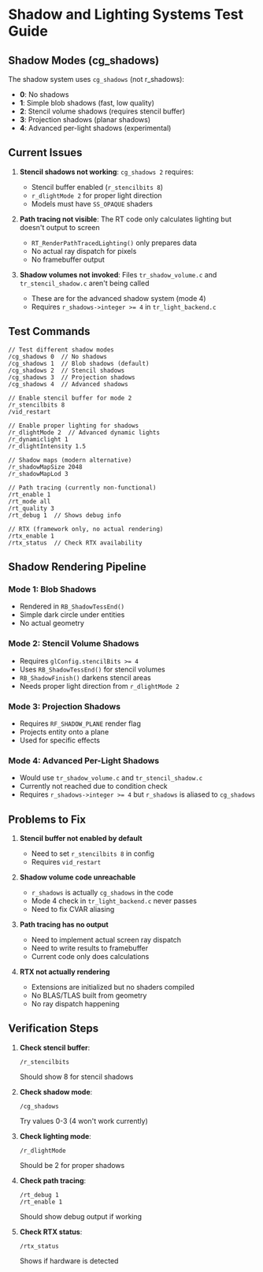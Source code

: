 # Shadow and Lighting Systems Test Guide

## Shadow Modes (cg_shadows)

The shadow system uses `cg_shadows` (not r_shadows):

- **0**: No shadows
- **1**: Simple blob shadows (fast, low quality)
- **2**: Stencil volume shadows (requires stencil buffer)
- **3**: Projection shadows (planar shadows)
- **4**: Advanced per-light shadows (experimental)

## Current Issues

1. **Stencil shadows not working**: `cg_shadows 2` requires:
   - Stencil buffer enabled (`r_stencilbits 8`)
   - `r_dlightMode 2` for proper light direction
   - Models must have `SS_OPAQUE` shaders

2. **Path tracing not visible**: The RT code only calculates lighting but doesn't output to screen
   - `RT_RenderPathTracedLighting()` only prepares data
   - No actual ray dispatch for pixels
   - No framebuffer output

3. **Shadow volumes not invoked**: Files `tr_shadow_volume.c` and `tr_stencil_shadow.c` aren't being called
   - These are for the advanced shadow system (mode 4)
   - Requires `r_shadows->integer >= 4` in `tr_light_backend.c`

## Test Commands

```
// Test different shadow modes
/cg_shadows 0  // No shadows
/cg_shadows 1  // Blob shadows (default)
/cg_shadows 2  // Stencil shadows
/cg_shadows 3  // Projection shadows
/cg_shadows 4  // Advanced shadows

// Enable stencil buffer for mode 2
/r_stencilbits 8
/vid_restart

// Enable proper lighting for shadows
/r_dlightMode 2  // Advanced dynamic lights
/r_dynamiclight 1
/r_dlightIntensity 1.5

// Shadow maps (modern alternative)
/r_shadowMapSize 2048
/r_shadowMapLod 3

// Path tracing (currently non-functional)
/rt_enable 1
/rt_mode all
/rt_quality 3
/rt_debug 1  // Shows debug info

// RTX (framework only, no actual rendering)
/rtx_enable 1
/rtx_status  // Check RTX availability
```

## Shadow Rendering Pipeline

### Mode 1: Blob Shadows
- Rendered in `RB_ShadowTessEnd()`
- Simple dark circle under entities
- No actual geometry

### Mode 2: Stencil Volume Shadows
- Requires `glConfig.stencilBits >= 4`
- Uses `RB_ShadowTessEnd()` for stencil volumes
- `RB_ShadowFinish()` darkens stencil areas
- Needs proper light direction from `r_dlightMode 2`

### Mode 3: Projection Shadows
- Requires `RF_SHADOW_PLANE` render flag
- Projects entity onto a plane
- Used for specific effects

### Mode 4: Advanced Per-Light Shadows
- Would use `tr_shadow_volume.c` and `tr_stencil_shadow.c`
- Currently not reached due to condition check
- Requires `r_shadows->integer >= 4` but `r_shadows` is aliased to `cg_shadows`

## Problems to Fix

1. **Stencil buffer not enabled by default**
   - Need to set `r_stencilbits 8` in config
   - Requires `vid_restart`

2. **Shadow volume code unreachable**
   - `r_shadows` is actually `cg_shadows` in the code
   - Mode 4 check in `tr_light_backend.c` never passes
   - Need to fix CVAR aliasing

3. **Path tracing has no output**
   - Need to implement actual screen ray dispatch
   - Need to write results to framebuffer
   - Current code only does calculations

4. **RTX not actually rendering**
   - Extensions are initialized but no shaders compiled
   - No BLAS/TLAS built from geometry
   - No ray dispatch happening

## Verification Steps

1. **Check stencil buffer**:
   ```
   /r_stencilbits
   ```
   Should show 8 for stencil shadows

2. **Check shadow mode**:
   ```
   /cg_shadows
   ```
   Try values 0-3 (4 won't work currently)

3. **Check lighting mode**:
   ```
   /r_dlightMode
   ```
   Should be 2 for proper shadows

4. **Check path tracing**:
   ```
   /rt_debug 1
   /rt_enable 1
   ```
   Should show debug output if working

5. **Check RTX status**:
   ```
   /rtx_status
   ```
   Shows if hardware is detected